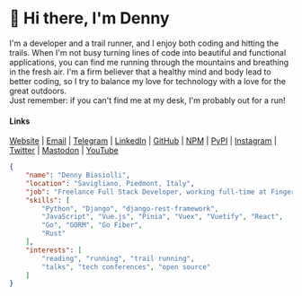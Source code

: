 # 👋 Hi there, I'm Denny

I'm a developer and a trail runner, and I enjoy both coding and hitting the trails.
When I'm not busy turning lines of code into beautiful and functional applications,
you can find me running through the mountains and breathing in the fresh air.
I'm a firm believer that a healthy mind and body lead to better coding,
so I try to balance my love for technology with a love for the great outdoors.<br>
Just remember: if you can't find me at my desk, I'm probably out for a run!


#### Links

[Website](https://www.dennybiasiolli.com/)
|
[Email](mailto:info@dennybiasiolli.com)
|
[Telegram](https://t.me/DennyBiasiolli)
|
[LinkedIn](https://www.linkedin.com/in/dennybiasiolli/)
|
[GitHub](https://github.com/dennybiasiolli/)
|
[NPM](https://www.npmjs.com/~dennybiasiolli)
|
[PyPI](https://pypi.org/user/dennybiasiolli/)
|
[Instagram](https://www.instagram.com/dennybiasiolli/)
|
[Twitter](https://twitter.com/dennybiasiolli)
|
[Mastodon](https://mastodon.uno/@dennybiasiolli)
|
[YouTube](https://www.youtube.com/user/dennybiasiolli)


```json
{
    "name": "Denny Biasiolli",
    "location": "Savigliano, Piedmont, Italy",
    "job": "Freelance Full Stack Developer, working full-time at Fingerprint Compliance Services",
    "skills": [
        "Python", "Django", "django-rest-framework",
        "JavaScript", "Vue.js", "Pinia", "Vuex", "Vuetify", "React",
        "Go", "GORM", "Go Fiber",
        "Rust"
    ],
    "interests": [
        "reading", "running", "trail running",
        "talks", "tech conferences", "open source"
    ]
}
```

<!--
**dennybiasiolli/dennybiasiolli** is a ✨ _special_ ✨ repository because its `README.md` (this file) appears on your GitHub profile.

Here are some ideas to get you started:

- 👨🏻‍💻  About Me
- 🔭 I’m currently working on ...
- 🌱 I’m currently learning ...
- 👯 I’m looking to collaborate on ...
- 🤔 I’m looking for help with ...
- 💬 Ask me about ...
- 📫 How to reach me: ...
- 😄 Pronouns: ...
- ⚡ Fun fact: ...
-->
